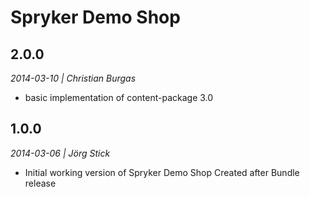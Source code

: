 # Spryker Demo Shop

## 2.0.0
*2014-03-10 | Christian Burgas*

- basic implementation of content-package 3.0

## 1.0.0
*2014-03-06 | Jörg Stick*

- Initial working version of Spryker Demo Shop
    Created after Bundle release
